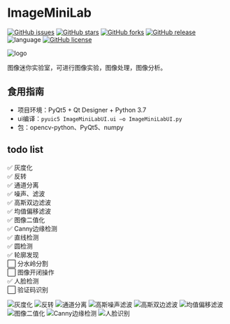 # ImageMiniLab  

[![GitHub issues](https://img.shields.io/github/issues/itisyang/ImageMiniLab.svg)](https://github.com/itisyang/ImageMiniLab/issues)
[![GitHub stars](https://img.shields.io/github/stars/itisyang/ImageMiniLab.svg)](https://github.com/itisyang/ImageMiniLab/stargazers)
[![GitHub forks](https://img.shields.io/github/forks/itisyang/ImageMiniLab.svg)](https://github.com/itisyang/ImageMiniLab/network)
[![GitHub release](https://img.shields.io/github/release/itisyang/ImageMiniLab.svg)](https://github.com/itisyang/ImageMiniLab/releases)
![language](https://img.shields.io/badge/language-python-DeepPink.svg)
[![GitHub license](https://img.shields.io/github/license/itisyang/ImageMiniLab.svg)](https://github.com/itisyang/ImageMiniLab/blob/master/LICENSE)


![logo](https://cdn.staticaly.com/gh/itisyang/MyImages@master/images/ImageMiniLab.png)  

图像迷你实验室，可进行图像实验，图像处理，图像分析。  



## 食用指南  
- 项目环境：PyQt5 + Qt Designer + Python 3.7  
- ui编译：`pyuic5 ImageMiniLabUI.ui –o ImageMiniLabUI.py`  
- 包：opencv-python、PyQt5、numpy  



## todo list  
:white_check_mark: 灰度化  
:white_check_mark: 反转  
:white_check_mark: 通道分离  
:white_check_mark: 噪声、滤波  
:white_check_mark: 高斯双边滤波  
:white_check_mark: 均值偏移滤波  
:white_check_mark: 图像二值化  
:white_check_mark: Canny边缘检测  
:white_check_mark: 直线检测  
:white_check_mark: 圆检测  
:white_check_mark: 轮廓发现  
:white_large_square: 分水岭分割  
:white_large_square: 图像开闭操作  
:white_check_mark: 人脸检测  
:white_large_square: 验证码识别  



![灰度化](https://cdn.staticaly.com/gh/itisyang/MyImages@master/images/灰度化.jpg)
![反转](https://cdn.staticaly.com/gh/itisyang/MyImages@master/images/反转.jpg)
![通道分离](https://cdn.staticaly.com/gh/itisyang/MyImages@master/images/通道分离.jpg)
![高斯噪声滤波](https://cdn.staticaly.com/gh/itisyang/MyImages@master/images/高斯噪声滤波.jpg)
![高斯双边滤波](https://cdn.staticaly.com/gh/itisyang/MyImages@master/images/高斯双边滤波.jpg)
![均值偏移滤波](https://cdn.staticaly.com/gh/itisyang/MyImages@master/images/均值偏移滤波.jpg)
![图像二值化](https://cdn.staticaly.com/gh/itisyang/MyImages@master/images/图像二值化.jpg)
![Canny边缘检测](https://cdn.staticaly.com/gh/itisyang/MyImages@master/images/Canny边缘检测.jpg)
![人脸识别](https://cdn.staticaly.com/gh/itisyang/MyImages@master/images/人脸识别.jpg)
